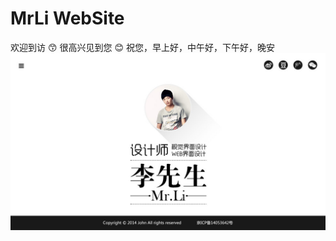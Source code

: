 # MrLi WebSite
欢迎到访 :kissing_smiling_eyes:
很高兴见到您 :blush:
祝您，早上好，中午好，下午好，晚安
![index](https://github.com/Mr-LiXianSheng/MrLiWebSite/blob/master/images/index.jpg "个人首页")